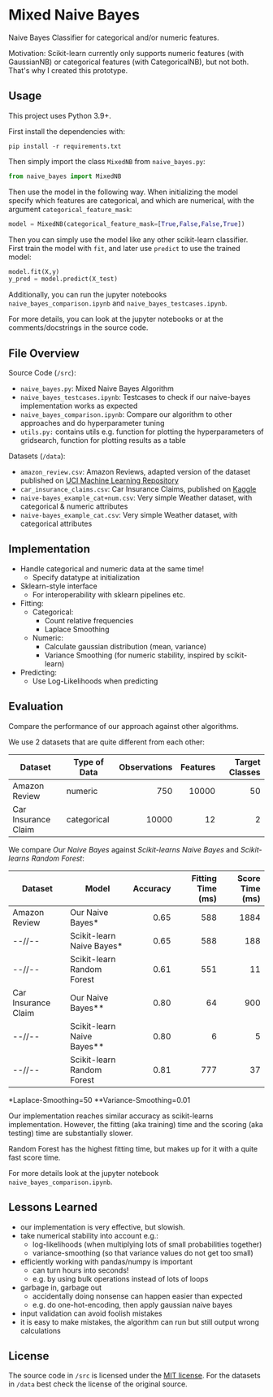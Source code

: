 # Mixed Naive Bayes

Naive Bayes Classifier for categorical and/or numeric features.

Motivation:
Scikit-learn currently only supports numeric features (with GaussianNB) or categorical features (with CategoricalNB), but not both. 
That's why I created this prototype.

## Usage

This project uses Python 3.9+.

First install the dependencies with:

```console
pip install -r requirements.txt
```

Then simply import the class `MixedNB` from `naive_bayes.py`:

```python
from naive_bayes import MixedNB
```

Then use the model in the following way.
When initializing the model specify which features are categorical, and which are numerical, with the argument `categorical_feature_mask`:

```python
model = MixedNB(categorical_feature_mask=[True,False,False,True])
```

Then you can simply use the model like any other scikit-learn classifier.
First train the model with `fit`, and later use `predict` to use the trained model:

```python
model.fit(X,y)
y_pred = model.predict(X_test)
```

Additionally, you can run the jupyter notebooks `naive_bayes_comparison.ipynb` and `naive_bayes_testcases.ipynb`.

For more details, you can look at the jupyter notebooks or at the comments/docstrings in the source code.


## File Overview

Source Code (`/src`):

- `naive_bayes.py`: Mixed Naive Bayes Algorithm
- `naive_bayes_testcases.ipynb`: Testcases to check if our naive-bayes implementation works as expected
- `naive_bayes_comparison.ipynb`: Compare our algorithm to other approaches and do hyperparameter tuning
- `utils.py:` contains utils e.g. function for plotting the hyperparameters of gridsearch, function for plotting results as a table

Datasets (`/data`):

- `amazon_review.csv`: Amazon Reviews, adapted version of the dataset published on [UCI Machine Learning Repository](https://doi.org/10.24432/C55C88)
- `car_insurance_claims.csv`: Car Insurance Claims, published on [Kaggle](https://www.kaggle.com/datasets/sagnik1511/car-insurance-data)
- `naive-bayes_example_cat+num.csv`: Very simple Weather dataset, with categorical & numeric attributes
- `naive-bayes_example_cat.csv`: Very simple Weather dataset, with categorical attributes


## Implementation

- Handle categorical and numeric data at the same time!
  - Specify datatype at initialization
- Sklearn-style interface
    - For interoperability with sklearn pipelines etc.
- Fitting:
  - Categorical:
    - Count relative frequencies
    - Laplace Smoothing
  - Numeric:
    - Calculate gaussian distribution (mean, variance)
    - Variance Smoothing (for numeric stability, inspired by scikit-learn)
- Predicting:
  - Use Log-Likelihoods when predicting


## Evaluation

Compare the performance of our approach against other algorithms.

We use 2 datasets that are quite different from each other:

| Dataset             | Type of Data | Observations | Features | Target Classes |
|---------------------|--------------|-------------:|---------:|---------------:|
| Amazon Review       | numeric      |          750 |    10000 |             50 |
| Car Insurance Claim | categorical  |        10000 |       12 |              2 |


We compare *Our Naive Bayes* against *Scikit-learns Naive Bayes* and *Scikit-learns Random Forest*:

| Dataset             | Model                      | Accuracy | Fitting Time (ms) | Score Time (ms) |
|---------------------|----------------------------|---------:|------------------:|----------------:|
| Amazon Review       | Our Naive Bayes*           |     0.65 |               588 |            1884 |
| --//--              | Scikit-learn Naive Bayes*  |     0.65 |               588 |             188 |
| --//--              | Scikit-learn Random Forest |     0.61 |               551 |              11 |
| Car Insurance Claim | Our Naive Bayes**          |     0.80 |                64 |             900 |
| --//--              | Scikit-learn Naive Bayes** |     0.80 |                 6 |               5 |
| --//--              | Scikit-learn Random Forest |     0.81 |               777 |              37 |

*Laplace-Smoothing=50
**Variance-Smoothing=0.01

Our implementation reaches similar accuracy as scikit-learns implementation.
However, the fitting (aka training) time and the scoring (aka testing) time are substantially slower.

Random Forest has the highest fitting time, but makes up for it with a quite fast score time.

For more details look at the jupyter notebook `naive_bayes_comparison.ipynb`.


## Lessons Learned

- our implementation is very effective, but slowish.
- take numerical stability into account e.g.:
  - log-likelihoods (when multiplying lots of small probabilities together)
  - variance-smoothing (so that variance values do not get too small)
- efficiently working with pandas/numpy is important
  - can turn hours into seconds!  
  - e.g. by using bulk operations instead of lots of loops
- garbage in, garbage out
  - accidentally doing nonsense can happen easier than expected
  - e.g. do one-hot-encoding, then apply gaussian naive bayes
- input validation can avoid foolish mistakes
- it is easy to make mistakes, the algorithm can run but still output wrong calculations


## License

The source code in `/src` is licensed under the [MIT license](/src/LICENSE).
For the datasets in `/data` best check the license of the original source.
